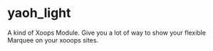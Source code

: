 # yaoh_light
A kind of Xoops Module. Give you a lot of way to show your flexible Marquee on your xooops sites.
